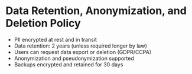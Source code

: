 # Data Retention, Anonymization, and Deletion Policy

- PII encrypted at rest and in transit
- Data retention: 2 years (unless required longer by law)
- Users can request data export or deletion (GDPR/CCPA)
- Anonymization and pseudonymization supported
- Backups encrypted and retained for 30 days
